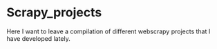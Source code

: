 # Scrapy_projects
Here I want to leave a compilation of different webscrapy projects that I have developed lately.
